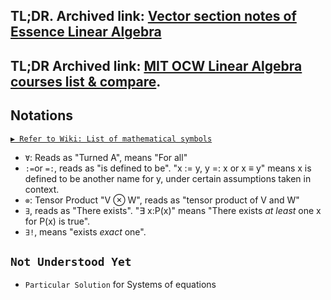 ## TL;DR. Archived link: [Vector section notes of Essence Linear Algebra](https://github.com/solomonxie/solomonxie.github.io/issues/21#issuecomment-379985082)

## TL;DR Archived link: [MIT OCW Linear Algebra courses list & compare](https://github.com/solomonxie/solomonxie.github.io/issues/21#issuecomment-380001327).


## Notations

[`▶ Refer to Wiki: List of mathematical symbols`](https://www.wikiwand.com/en/List_of_mathematical_symbols)

- `Ɐ`: Reads as "Turned A", means "For all"
- `:=`or `=:`, reads as "is defined to be". "x := y, y =: x or x ≡ y" means x is defined to be another name for y, under certain assumptions taken in context.
- `⊗`: Tensor Product "V ⊗ W", reads as "tensor product of V and W"
- `∃`, reads as "There exists". "∃ x:P(x)" means "There exists _at least_ one x for P(x) is true".
- `∃!`, means "exists _exact_ one".



## `Not Understood Yet`
- `Particular Solution` for Systems of equations